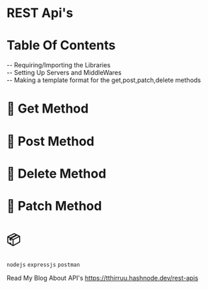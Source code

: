 # REST Api's

# Table Of Contents
-- Requiring/Importing the Libraries
<br />
-- Setting Up Servers and MiddleWares
<br />
-- Making a template format for the get,post,patch,delete methods

# 🫛 Get Method
# 🍎 Post Method
# 🥕 Delete Method
# 🍑 Patch Method

# 📦
``` nodejs ``` ``` expressjs ``` ``` postman ```


Read My Blog About API's https://tthirruu.hashnode.dev/rest-apis
